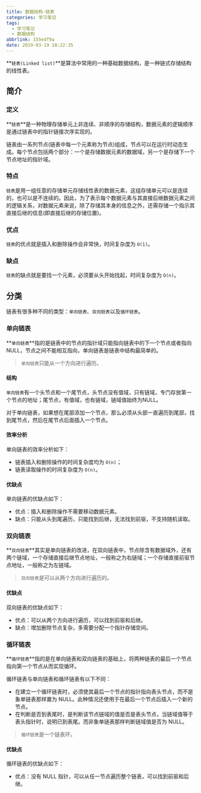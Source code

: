 ```yaml
---
title: 数据结构-链表
categories: 学习笔记
tags:
  - 学习笔记
  - 数据结构
abbrlink: 155edf9a
date: 2019-03-19 18:22:35
---
```


**`链表(Linked list)`**是算法中常用的一种基础数据结构，是一种链式存储结构的线性表。

## 简介 ##
### 定义 ###
**`链表`**是一种物理存储单元上非连续、非顺序的存储结构，数据元素的逻辑顺序是通过链表中的指针链接次序实现的。

链表由一系列节点(链表中每一个元素称为节点)组成，节点可以在运行时动态生成。每个节点包括两个部分：一个是存储数据元素的数据域，另一个是存储下一个节点地址的指针域。

### 特点 ###
`链表`是用一组任意的存储单元存储线性表的数据元素，这组存储单元可以是连续的，也可以是不连续的。因此，为了表示每个数据元素与其直接后继数据元素之间的逻辑关系，对数据元素来说，除了存储其本身的信息之外，还需存储一个指示其直接后继的信息(即直接后继的存储位置)。

### 优点 ###
`链表`的优点就是插入和删除操作会非常快，时间复杂度为 `O(1)`。

### 缺点 ###
`链表`的缺点就是要找一个元素，必须要从头开始找起，时间复杂度为 `O(n)`。

## 分类 ##
链表有很多种不同的类型：`单向链表`、`双向链表`以及`循环链表`。

### 单向链表 ###
**`单向链表`**指的是链表中的节点的指针域只能指向链表中的下一个节点或者指向 NULL，节点之间不能相互指向，单向链表是链表中结构最简单的。

> `单向链表`只能从一个方向进行遍历。

#### 结构 ####
`单向链表`有一个头节点和一个尾节点，头节点没有值域，只有链域，专门存放第一个节点的地址；尾节点，有值域，也有链域，链域值始终为NULL。

对于单向链表，如果想在尾部添加一个节点，那么必须从头部一直遍历到尾部，找到尾节点，然后在尾节点后面插入一个节点。

#### 效率分析 ####
单向链表的效率分析如下：
 - 链表插入和删除操作的时间复杂度均为 `O(n)`；
 - 链表读取操作的时间复杂度为 `O(n)`。

#### 优缺点 ####
单向链表的优缺点如下：
 - 优点：插入和删除操作不需要移动数据元素。
 - 缺点：只能从头到尾遍历，只能找到后继，无法找到前驱，不支持随机读取。

### 双向链表 ###
**`双向链表`**其实是单向链表的改进，在双向链表中，节点除含有数据域外，还有两个链域，一个存储直接后继节点地址，一般称之为右链域；一个存储直接前驱节点地址，一般称之为左链域。

> `双向链表`是可以从两个方向进行遍历的。

#### 优缺点 ####
双向链表的优缺点如下：
 - 优点：可以从两个方向进行遍历，可以找到前驱和后继。
 - 缺点：增加删除节点复杂，多需要分配一个指针存储空间。

### 循环链表 ###
**`循环链表`**指的是在单向链表和双向链表的基础上，将两种链表的最后一个节点指向第一个节点从而实现循环。

循环链表与单向链表和循环链表有以下不同：
 - 在建立一个循环链表时，必须使其最后一个节点的指针指向表头节点，而不是象单链表那样置为 NULL。此种情况还使用于在最后一个节点后插入一个新的节点。
 - 在判断是否到表尾时，是判断该节点链域的值是否是表头节点，当链域值等于表头指针时，说明已到表尾。而非象单链表那样判断链域值是否为 NULL。

> `循环链表`是一个链表环。

#### 优缺点 ####
循环链表的优缺点如下：
 - 优点：没有 NULL 指针，可以从任一节点遍历整个链表，可以找到前驱和后继。

